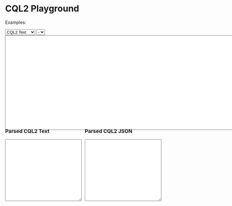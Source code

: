<script src="https://ajax.googleapis.com/ajax/libs/jquery/3.7.1/jquery.min.js"></script>
<link href="https://cdnjs.cloudflare.com/ajax/libs/select2/4.0.13/css/select2.min.css" rel="stylesheet" />
<script src="https://cdnjs.cloudflare.com/ajax/libs/select2/4.0.13/js/select2.min.js"></script>

<style>

#cqlin-div {
    height: 200px;
    width: 100%;
    resize: vertical;
    margin-bottom: 50px;
    display: block;
}

.parsed-container {
    display: flex;
    justify-content: space-between;
    gap: 10px;
    margin-top: 10px; /* Reduce space between input and parsed results */
}

.parsed-box {
    flex: 1; /* Make both parsed sections take equal space */
    display: flex;
    flex-direction: column;
}

.parsed-box textarea {
    width: 100%;
    height: 200px; /* Limit height */
    resize: vertical;
}

.select2-container {
    max-width: 100%; /* Makes it adapt to screen size */
    width: auto !important; /* Overrides any fixed width */
    min-width: 200px; /* Ensures it doesn’t get too small */
}

.select2-container--default .select2-selection--single {
    height: 34px !important; /* Keeps it aligned with the text input */
    font-size: 14px;
}

.select2-dropdown {
    min-width: 100% !important; /* Forces dropdown to match input */
    max-width: 600px; /* Prevents it from being too wide */
}

.select2-search__field {
    font-size: 14px !important;
    padding: 4px !important;
}

/* Media Queries to adjust for different screen sizes */
@media (max-width: 768px) {
    .select2-container {
        max-width: 90%; /* Takes most of the screen width on mobile */
    }
}

@media (max-width: 480px) {
    .select2-container {
        max-width: 100%; /* Full width on small screens */
    }
}
</style>

<script type="module">
  import init, { CQL2 } from '../pkg/cql2_wasm.js';

  await init();
  window.CQL2 = CQL2;
  $(document).ready(function(){
      console.log("Ready");
      console.log("window.cql2", window.CQL2);

      function fetchexamples(){
        fetch('../examples.json')
            .then(response => response.json())
            .then(data => {
                window.examples = data;
                console.log(window.examples);
                set_example_options(data);
                }
            )
            .catch(error => console.error('Error fetching examples json:', error));
      }

      function set_example_options(data){
        $.each(data, function(key, value){
            $('<option/>')
                .val(key)
                .text(value.name)
                .prop('title', value.description)
                .appendTo('#examples');
        });
      }

      function check(from_select=false){
        console.log('check', from_select);
          if (from_select == false){
            $("#examples").val(null).trigger('change');
            $("#example-description").text("");
          }
          let valid = false;
          let txt = "Invalid";
          let jsn = "Invalid";
          try {
              let val = $("#cqlin").val();
              console.log("cqlin val", val);
              let e = new window.CQL2(val);
              valid = e.is_valid();
              txt = e.to_text();
              jsn = e.to_json_pretty();
          } catch(error) {
              console.log(error);
          }

          console.log(valid, txt, jsn);
          $("#cql2text").val(txt).css({"background-color": valid ? "#90EE90" : "pink"});
          $("#cql2json").val(jsn).css({"background-color": valid ? "#90EE90" : "pink"});
      }

      $("#cqlin").on('input propertychange', function(){check(false);});


      function example_change(){
          let selectedOption = $('#examples').find(":selected");
          let val = selectedOption.val();
          if (val){

            let textorjson = $("#exampletype").find(":selected");
            let exampletype = textorjson.val();
            let sel = window.examples[val][exampletype];
            let description = selectedOption.attr("title"); // Get the description

            if (sel.startsWith("{")) {
                let j = JSON.parse(sel);
                sel = JSON.stringify(j, null, 2);
            }

            $("#cqlin").val(sel);
            $("#example-description").text("Current example description: " + description); // Set the description above the CQL input
            check(true);
          }
      };

      $("#examples").change(example_change);

      $("#exampletype").change(example_change);

      // Initialize Select2
      $('#examples').select2({
          placeholder: "Search or select an example...",
          allowClear: true,
          width: '100%'
      });

      fetchexamples();
      check();
  });
</script>

<h1>CQL2 Playground</h1>

<p id="example-description" style="font-weight: margin-bottom: 5px;"></p>

Examples:

<select id="exampletype" class="searchable-dropdown" >
<option value='cql2_text'>CQL2 Text</option>
<option value='cql2_json'>CQL2 JSON</option>
</select>

<select id="examples" class="searchable-dropdown" >
<option value=''>-</option>

  </select>
  <div id="cqlin-div">
    <textarea id="cqlin" rows="20" cols="114"></textarea>
</div>
  <br/>
  <div class="parsed-container">
    <div class="parsed-box">
        <h3>Parsed CQL2 Text</h3>
        <textarea id="cql2text" rows="15" readonly></textarea>
    </div>
    <div class="parsed-box">
        <h3>Parsed CQL2 JSON</h3>
        <textarea id="cql2json" rows="15" readonly></textarea>
    </div>
</div>

